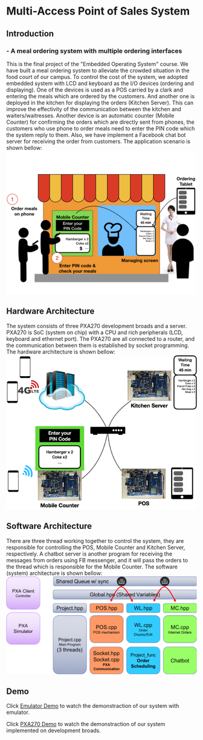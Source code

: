# Multi-Access Point of Sales System
## Introduction
### - A meal ordering system with multiple ordering interfaces
This is the final project of the "Embedded Operating System" course. We have built a meal ordering system to alleviate the crowded situation in the food court of our campus. To control the cost of the system, we adopted embedded system with LCD and keyboard as the I/O devices (ordering and displaying). One of the devices is used as a POS carried by a clark and entering the meals which are ordered by the customers. And another one is deployed in the kitchen for displaying the orders (Kitchen Server). This can improve the effectivity of the communication between the kitchen and waiters/waitresses. Another device is an automatic counter (Mobile Counter) for confirming the orders which are directly sent from phones, the customers who use phone to order meals need to enter the PIN code which the system reply to them. Also, we have implement a Facebook chat bot server for receiving the order from customers. The application scenario is shown bellow:
![scenario](pics/application_scenario.png)

## Hardware Architecture
The system consists of three PXA270 development broads and a server. PXA270 is SoC (system on chip) with a CPU and rich peripherals (LCD, keyboard and ethernet port). The PXA270 are all connected to a router, and the communication between them is established by socket programming. The hardware architecture is shown bellow:
![hard arch](pics/system_architecture.png)

## Software Architecture
There are three thread working together to control the system, they are responsible for controlling the POS, Mobile Counter and Kitchen Server, respectively. A chatbot server is another program for receiving the messages from orders using FB messenger, and it will pass the orders to the thread which is responsible for the Mobile Counter. The software (system) architecture is shown bellow:
![soft arch](pics/software_architecture.png)





## Demo
Click [Emulator Demo] to watch the demonstraction of our system with emulator.

Click [PXA270 Demo] to watch the demonstraction of our system implemented on development broads.


[Emulator Demo]:https://youtu.be/zaPLEpnmBqA
[PXA270 Demo]:https://www.youtube.com/watch?v=Hm7lPj2G6bA&feature=youtu.be